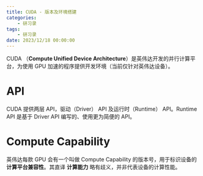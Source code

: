 ```yaml
---
title: CUDA - 版本及环境搭建
categories: 
    - 研习录
tags:
    - 研习录
date: 2023/12/18 00:00:00
---
```


CUDA （**Compute Unified Device Architecture**）是英伟达开发的并行计算平台，为使用 GPU 加速的程序提供开发环境（当前仅针对英伟达设备）。

# API

CUDA 提供两层 API，驱动（Driver） API 及运行时（Runtime） API。Runtime API 是基于 Driver API 编写的、使用更为简便的 API。

# Compute Capability

英伟达每款 GPU 会有一个叫做 Compute Capability 的版本号，用于标识设备的**计算平台兼容性**。其直译 **计算能力** 略有歧义，并非代表设备的计算性能。